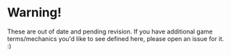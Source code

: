 # Warning!

These are out of date and pending revision. If you have additional game terms/mechanics you'd like to see defined here, please open an issue for it. :)